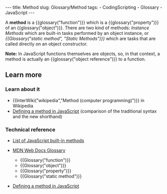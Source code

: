 --- title: Method slug: Glossary/Method tags: - CodingScripting - Glossary - JavaScript ---

A **method** is a {{glossary("function")}} which is a {{glossary("property")}} of an {{glossary("object")}}. There are two kind of methods: *Instance Methods* which are built-in tasks performed by an object instance, or *{{Glossary("static method", "Static Methods")}}* which are tasks that are called directly on an object constructor.

**Note:** In JavaScript functions themselves are objects, so, in that context, a method is actually an {{glossary("object reference")}} to a function.

Learn more
----------

### Learn about it

-   {{InterWiki("wikipedia","Method (computer programming)")}} in Wikipedia
-   [Defining a method in JavaScript](/en-US/docs/Web/JavaScript/Reference/Functions/Method_definitions) (comparison of the traditional syntax and the new shorthand)

### Technical reference

-   [List of JavaScript built-in methods](/en-US/docs/Web/JavaScript/Reference)

-   [MDN Web Docs Glossary](/en-US/docs/Glossary)
    -   {{Glossary("function")}}
    -   {{Glossary("object")}}
    -   {{Glossary("property")}}
    -   {{Glossary("static method")}}
-   [Defining a method in JavaScript](/en-US/docs/Web/JavaScript/Reference/Functions/Method_definitions)
